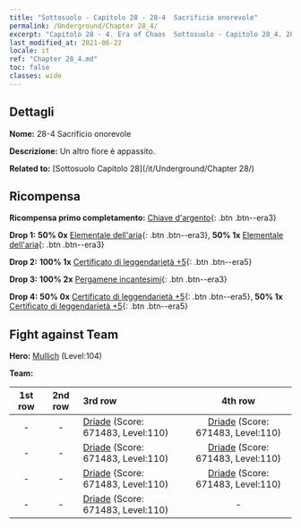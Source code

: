 ```yaml
---
title: "Sottosuolo - Capitolo 28 - 28-4  Sacrificio onorevole"
permalink: /Underground/Chapter 28_4/
excerpt: "Capitolo 28 - 4. Era of Chaos  Sottosuolo - Capitolo 28_4. 28-4  Sacrificio onorevole"
last_modified_at: 2021-06-22
locale: it
ref: "Chapter 28_4.md"
toc: false
classes: wide
---
```


## Dettagli

 **Nome:** 28-4  Sacrificio onorevole

 **Descrizione:**       Un altro fiore è appassito.

 **Related to:** [Sottosuolo Capitolo 28](/it/Underground/Chapter 28/)

## Ricompensa

 **Ricompensa primo completamento:** [Chiave d'argento](/ItemsIT/con_693/){: .btn .btn--era3}

 **Drop 1:** **50% 0x** [Elementale dell'aria](/ItemsIT/her_448/){: .btn .btn--era3}, **50% 1x** [Elementale dell'aria](/ItemsIT/her_448/){: .btn .btn--era3}

 **Drop 2:** **100% 1x** [Certificato di leggendarietà +5](/ItemsIT/mat_102/){: .btn .btn--era5}

 **Drop 3:** **100% 2x** [Pergamene incantesimi](/ItemsIT/con_694/){: .btn .btn--era3}

 **Drop 4:** **50% 0x** [Certificato di leggendarietà +5](/ItemsIT/mat_102/){: .btn .btn--era5}, **50% 1x** [Certificato di leggendarietà +5](/ItemsIT/mat_102/){: .btn .btn--era5}


## Fight against Team
 **Hero:** [Mullich](/it/heroes/Mullich/) (Level:104)

 **Team:**


  | 1st row | 2nd row | 3rd row | 4th row |
  |:----:|:----:|:----|:----:|
  | - | - | [Driade](/it/units/Sprite/) (Score: 671483, Level:110)  | [Driade](/it/units/Sprite/) (Score: 671483, Level:110)  |
  | - | - | [Driade](/it/units/Sprite/) (Score: 671483, Level:110)  | [Driade](/it/units/Sprite/) (Score: 671483, Level:110)  |
  | - | - | [Driade](/it/units/Sprite/) (Score: 671483, Level:110)  | [Driade](/it/units/Sprite/) (Score: 671483, Level:110)  |
  | - | - | [Driade](/it/units/Sprite/) (Score: 671483, Level:110)  | - |


